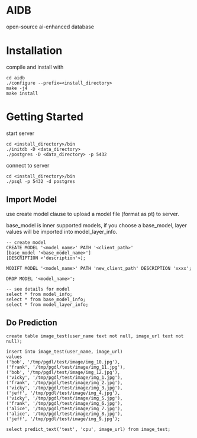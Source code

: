 # AIDB

open-source ai-enhanced database

# Installation

compile and install with

```
cd aidb
./configure --prefix=<install_directory>
make -j4
make install
```

# Getting Started

start server

```
cd <install_directory>/bin
./initdb -D <data_directory>
./postgres -D <data_directory> -p 5432
```

connect to server

```
cd <install_directory>/bin
./psql -p 5432 -d postgres
```

## Import Model

use create model clause to upload a model file (format as pt) to server.

base_model is inner supported models, if you choose a base_model, layer values will be imported into model_layer_info.

```
-- create model
CREATE MODEL '<model_name>' PATH '<client_path>' 
[base_model '<base_model_name>'] 
[DESCRIPTION <'description'>];

MODIFT MODEL '<model_name>' PATH 'new_client_path' DESCRIPTION 'xxxx';

DROP MODEL '<model_name>';

-- see details for model
select * from model_info;
select * from base_model_info;
select * from model_layer_info;
```

## Do Prediction

```
create table image_test(user_name text not null, image_url text not null);

insert into image_test(user_name, image_url)
values
('bob', '/tmp/pgdl/test/image/img_10.jpg'), 
('frank', '/tmp/pgdl/test/image/img_11.jpg'), 
('bob', '/tmp/pgdl/test/image/img_12.jpg'), 
('vicky', '/tmp/pgdl/test/image/img_1.jpg'), 
('frank', '/tmp/pgdl/test/image/img_2.jpg'),
('vicky', '/tmp/pgdl/test/image/img_3.jpg'), 
('jeff', '/tmp/pgdl/test/image/img_4.jpg'), 
('vicky', '/tmp/pgdl/test/image/img_5.jpg'), 
('frank', '/tmp/pgdl/test/image/img_6.jpg'),
('alice', '/tmp/pgdl/test/image/img_7.jpg'),
('alice', '/tmp/pgdl/test/image/img_8.jpg'),
('jeff', '/tmp/pgdl/test/image/img_9.jpg');

select predict_text('test', 'cpu', image_url) from image_test;
```
